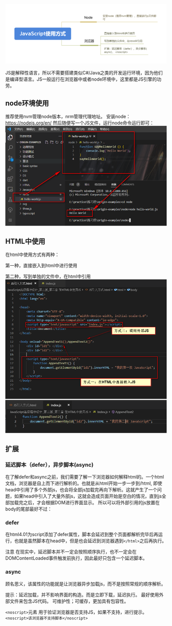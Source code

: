 ![](./assets/JavaScript使用方式.png)

JS是解释性语言，所以不需要搭建类似C#/Java之类的开发运行环境，因为他们是编译型语言。JS一般运行在浏览器中或者node环境中，这里都是JS引擎的功劳。

## node环境使用
推荐使用nvm管理node版本，nrm管理代理地址。
安装node：https://nodejs.org/en/
然后随便写一个JS文件，运行node命令运行即可：
![](./assets/node-run.png)

## HTML中使用
在html中使用方式有两种：

第一种，直接嵌入到html中进行使用

第二种，写到单独的文件中，在html中引用
![](./assets/html-use-js.png)
![](./assets/html-use-js-1.png)


## 扩展

### 延迟脚本（defer），异步脚本(async)
在了解defer和async之前，我们需要了解一下浏览器如何解释html的。一个html文档，浏览器是自上而下进行解析的。也就是从html开始一步一步到/html, 即使head中引用了多个外部js，也会将全部js加载完再向下解析。这就产生了一个问题，如果head中引入了大量外部js，这就会造成页面开始是空白的情况，直到js全部加载完之后，才会根据DOM进行界面显示。
所以可以将外部引用的js放置在body的尾部最好不过：

### defer
在html4.01为script添加了defer属性，脚本会延迟到整个页面都解析完毕后再运行，也就是虽然脚本在head中，但是也会延迟到浏览器遇到```</html>```之后再执行。

注意
在现实中，延迟脚本并不一定会按照顺序执行，也不一定会在DOMContentLoaded事件触发前执行，因此最好只包含一个延迟脚本。

### async
顾名思义，该属性的功能就是让浏览器异步加载js，而不是按照常规的顺序解析。

提示：延迟加载，并不影响界面的构造。而是立即下载，延迟执行。
最好使用外部文件来包含JS代码。
可维护性；可缓存，更加具有包容性。

```<noscript>```元素
用于验证浏览器是否支持JS，如果不支持，进行提示。
```<noscript>该浏览器不支持脚本</noscript>```